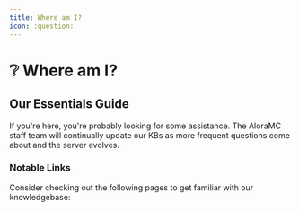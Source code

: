 ```yaml
---
title: Where am I?
icon: :question:
---
```


# ❔ Where am I?
## Our Essentials Guide


If you're here, you're probably looking for some assistance. The AloraMC staff team will continually update our KBs as more frequent questions come about and the server evolves.

### Notable Links
Consider checking out the following pages to get familiar with our knowledgebase:
